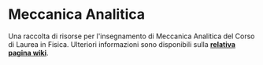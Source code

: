 # Meccanica Analitica

Una raccolta di risorse per l'insegnamento di Meccanica Analitica del Corso di
Laurea in Fisica. Ulteriori informazioni sono disponibili sulla
[**relativa pagina
wiki**](https://cartabinaria.students.cs.unibo.it/wiki/raccolte-di-risorse).
